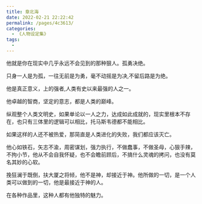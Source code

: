 ```yaml
---
title: 章北海
date: 2022-02-21 22:22:42
permalink: /pages/4c3613/
categories:
  - 《人物设定集》
tags:
  - 
---
```

他就是你在现实中几乎永远不会见到的那种狠人。孤勇决绝。

只身一人是为孤，一往无前是为勇，毫不动摇是为决,不留后路是为绝。

他是真正意义，上的强者,人类有史以来最强的人之一。

他卓越的智商，坚定的意志，都是人类的巅峰。

纵观整个人类文明史，如果单论以一人之力，达成如此成就的，现实里根本不存在，也只有三体里的逻辑可以相比，托马斯韦德都不能相比。

如果这样的人还不被热爱，那简直是人类进化的失败，我们都应该灭亡。

他心如铁石，矢志不渝，周密谋划，强力执行，不做蠢事，不做圣母，心狠手辣，不拘小节，他从不会自我怀疑，也不会瞻前顾后，不搞什么灵魂的拷问，也没有莫名其妙的心软。

挽狂澜于既倒，扶大厦之将倾，他不是神，却接近于神。他所做的一切，是一个人类可以做到的一切，他是最接近于神的人。

在各种作品里，这种人都有他独特的魅力。
